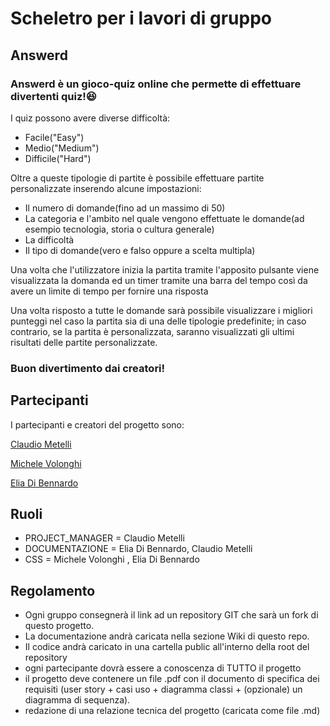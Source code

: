 # Scheletro per i lavori di gruppo

## Answerd

### Answerd è un gioco-quiz online che permette di effettuare divertenti quiz!😆
I quiz possono avere diverse difficoltà:
* Facile("Easy")
* Medio("Medium")
* Difficile("Hard")

Oltre a queste tipologie di partite è possibile effettuare partite personalizzate inserendo alcune impostazioni:
* Il numero di domande(fino ad un massimo di 50)
* La categoria e l'ambito nel quale vengono effettuate le domande(ad esempio tecnologia, storia o cultura generale)
* La difficoltà
* Il tipo di domande(vero e falso oppure a scelta multipla)

Una volta che l'utilizzatore inizia la partita tramite l'apposito pulsante viene visualizzata la domanda ed un timer tramite una barra del tempo così da avere un limite di tempo per fornire una risposta

Una volta risposto a tutte le domande sarà possibile visualizzare i migliori punteggi nel caso la partita sia di una delle tipologie predefinite; in caso contrario, se la partita è personalizzata, saranno visualizzati gli ultimi risultati delle partite personalizzate.

### Buon divertimento dai creatori!

## Partecipanti
I partecipanti e creatori del progetto sono:

[Claudio Metelli](https://github.com/claudiometelli)

[Michele Volonghi](https://github.com/Zakmy)

[Elia Di Bennardo](https://github.com/eliuzhc)

## Ruoli

* PROJECT_MANAGER = Claudio Metelli
* DOCUMENTAZIONE = Elia Di Bennardo, Claudio Metelli
* CSS = Michele Volonghi , Elia Di Bennardo

## Regolamento
* Ogni gruppo consegnerà il link ad un repository GIT che sarà un fork di questo progetto.
* La documentazione andrà caricata nella sezione Wiki di questo repo.
* Il codice andrà caricato in una cartella public all'interno della root del repository
* ogni partecipante dovrà essere a conoscenza di TUTTO il progetto
* il progetto deve contenere un file .pdf con il documento di specifica dei requisiti (user story + casi uso + diagramma classi + (opzionale) un diagramma di sequenza).
* redazione di una relazione tecnica del progetto (caricata come file .md)
